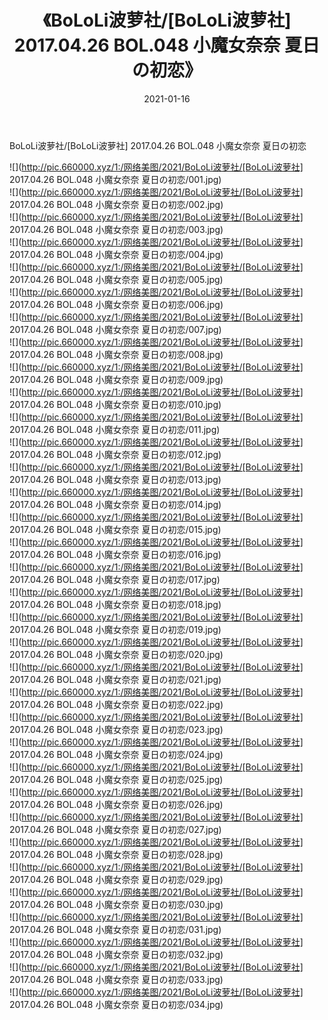 ﻿---
layout: post
title:  《BoLoLi波萝社/[BoLoLi波萝社] 2017.04.26 BOL.048 小魔女奈奈 夏日の初恋》
date:   2021-01-16
img: http://pic.660000.xyz/1:/网络美图/2021/BoLoLi波萝社/[BoLoLi波萝社] 2017.04.26 BOL.048 小魔女奈奈 夏日の初恋/000.jpg
categories: [美女, 清纯, 唯美]
---

BoLoLi波萝社/[BoLoLi波萝社] 2017.04.26 BOL.048 小魔女奈奈 夏日の初恋

 ![](http://pic.660000.xyz/1:/网络美图/2021/BoLoLi波萝社/[BoLoLi波萝社] 2017.04.26 BOL.048 小魔女奈奈 夏日の初恋/001.jpg) <br>![](http://pic.660000.xyz/1:/网络美图/2021/BoLoLi波萝社/[BoLoLi波萝社] 2017.04.26 BOL.048 小魔女奈奈 夏日の初恋/002.jpg) <br>![](http://pic.660000.xyz/1:/网络美图/2021/BoLoLi波萝社/[BoLoLi波萝社] 2017.04.26 BOL.048 小魔女奈奈 夏日の初恋/003.jpg) <br>![](http://pic.660000.xyz/1:/网络美图/2021/BoLoLi波萝社/[BoLoLi波萝社] 2017.04.26 BOL.048 小魔女奈奈 夏日の初恋/004.jpg) <br>![](http://pic.660000.xyz/1:/网络美图/2021/BoLoLi波萝社/[BoLoLi波萝社] 2017.04.26 BOL.048 小魔女奈奈 夏日の初恋/005.jpg) <br>![](http://pic.660000.xyz/1:/网络美图/2021/BoLoLi波萝社/[BoLoLi波萝社] 2017.04.26 BOL.048 小魔女奈奈 夏日の初恋/006.jpg) <br>![](http://pic.660000.xyz/1:/网络美图/2021/BoLoLi波萝社/[BoLoLi波萝社] 2017.04.26 BOL.048 小魔女奈奈 夏日の初恋/007.jpg) <br>![](http://pic.660000.xyz/1:/网络美图/2021/BoLoLi波萝社/[BoLoLi波萝社] 2017.04.26 BOL.048 小魔女奈奈 夏日の初恋/008.jpg) <br>![](http://pic.660000.xyz/1:/网络美图/2021/BoLoLi波萝社/[BoLoLi波萝社] 2017.04.26 BOL.048 小魔女奈奈 夏日の初恋/009.jpg) <br>![](http://pic.660000.xyz/1:/网络美图/2021/BoLoLi波萝社/[BoLoLi波萝社] 2017.04.26 BOL.048 小魔女奈奈 夏日の初恋/010.jpg) <br>![](http://pic.660000.xyz/1:/网络美图/2021/BoLoLi波萝社/[BoLoLi波萝社] 2017.04.26 BOL.048 小魔女奈奈 夏日の初恋/011.jpg) <br>![](http://pic.660000.xyz/1:/网络美图/2021/BoLoLi波萝社/[BoLoLi波萝社] 2017.04.26 BOL.048 小魔女奈奈 夏日の初恋/012.jpg) <br>![](http://pic.660000.xyz/1:/网络美图/2021/BoLoLi波萝社/[BoLoLi波萝社] 2017.04.26 BOL.048 小魔女奈奈 夏日の初恋/013.jpg) <br>![](http://pic.660000.xyz/1:/网络美图/2021/BoLoLi波萝社/[BoLoLi波萝社] 2017.04.26 BOL.048 小魔女奈奈 夏日の初恋/014.jpg) <br>![](http://pic.660000.xyz/1:/网络美图/2021/BoLoLi波萝社/[BoLoLi波萝社] 2017.04.26 BOL.048 小魔女奈奈 夏日の初恋/015.jpg) <br>![](http://pic.660000.xyz/1:/网络美图/2021/BoLoLi波萝社/[BoLoLi波萝社] 2017.04.26 BOL.048 小魔女奈奈 夏日の初恋/016.jpg) <br>![](http://pic.660000.xyz/1:/网络美图/2021/BoLoLi波萝社/[BoLoLi波萝社] 2017.04.26 BOL.048 小魔女奈奈 夏日の初恋/017.jpg) <br>![](http://pic.660000.xyz/1:/网络美图/2021/BoLoLi波萝社/[BoLoLi波萝社] 2017.04.26 BOL.048 小魔女奈奈 夏日の初恋/018.jpg) <br>![](http://pic.660000.xyz/1:/网络美图/2021/BoLoLi波萝社/[BoLoLi波萝社] 2017.04.26 BOL.048 小魔女奈奈 夏日の初恋/019.jpg) <br>![](http://pic.660000.xyz/1:/网络美图/2021/BoLoLi波萝社/[BoLoLi波萝社] 2017.04.26 BOL.048 小魔女奈奈 夏日の初恋/020.jpg) <br>![](http://pic.660000.xyz/1:/网络美图/2021/BoLoLi波萝社/[BoLoLi波萝社] 2017.04.26 BOL.048 小魔女奈奈 夏日の初恋/021.jpg) <br>![](http://pic.660000.xyz/1:/网络美图/2021/BoLoLi波萝社/[BoLoLi波萝社] 2017.04.26 BOL.048 小魔女奈奈 夏日の初恋/022.jpg) <br>![](http://pic.660000.xyz/1:/网络美图/2021/BoLoLi波萝社/[BoLoLi波萝社] 2017.04.26 BOL.048 小魔女奈奈 夏日の初恋/023.jpg) <br>![](http://pic.660000.xyz/1:/网络美图/2021/BoLoLi波萝社/[BoLoLi波萝社] 2017.04.26 BOL.048 小魔女奈奈 夏日の初恋/024.jpg) <br>![](http://pic.660000.xyz/1:/网络美图/2021/BoLoLi波萝社/[BoLoLi波萝社] 2017.04.26 BOL.048 小魔女奈奈 夏日の初恋/025.jpg) <br>![](http://pic.660000.xyz/1:/网络美图/2021/BoLoLi波萝社/[BoLoLi波萝社] 2017.04.26 BOL.048 小魔女奈奈 夏日の初恋/026.jpg) <br>![](http://pic.660000.xyz/1:/网络美图/2021/BoLoLi波萝社/[BoLoLi波萝社] 2017.04.26 BOL.048 小魔女奈奈 夏日の初恋/027.jpg) <br>![](http://pic.660000.xyz/1:/网络美图/2021/BoLoLi波萝社/[BoLoLi波萝社] 2017.04.26 BOL.048 小魔女奈奈 夏日の初恋/028.jpg) <br>![](http://pic.660000.xyz/1:/网络美图/2021/BoLoLi波萝社/[BoLoLi波萝社] 2017.04.26 BOL.048 小魔女奈奈 夏日の初恋/029.jpg) <br>![](http://pic.660000.xyz/1:/网络美图/2021/BoLoLi波萝社/[BoLoLi波萝社] 2017.04.26 BOL.048 小魔女奈奈 夏日の初恋/030.jpg) <br>![](http://pic.660000.xyz/1:/网络美图/2021/BoLoLi波萝社/[BoLoLi波萝社] 2017.04.26 BOL.048 小魔女奈奈 夏日の初恋/031.jpg) <br>![](http://pic.660000.xyz/1:/网络美图/2021/BoLoLi波萝社/[BoLoLi波萝社] 2017.04.26 BOL.048 小魔女奈奈 夏日の初恋/032.jpg) <br>![](http://pic.660000.xyz/1:/网络美图/2021/BoLoLi波萝社/[BoLoLi波萝社] 2017.04.26 BOL.048 小魔女奈奈 夏日の初恋/033.jpg) <br>![](http://pic.660000.xyz/1:/网络美图/2021/BoLoLi波萝社/[BoLoLi波萝社] 2017.04.26 BOL.048 小魔女奈奈 夏日の初恋/034.jpg) <br>